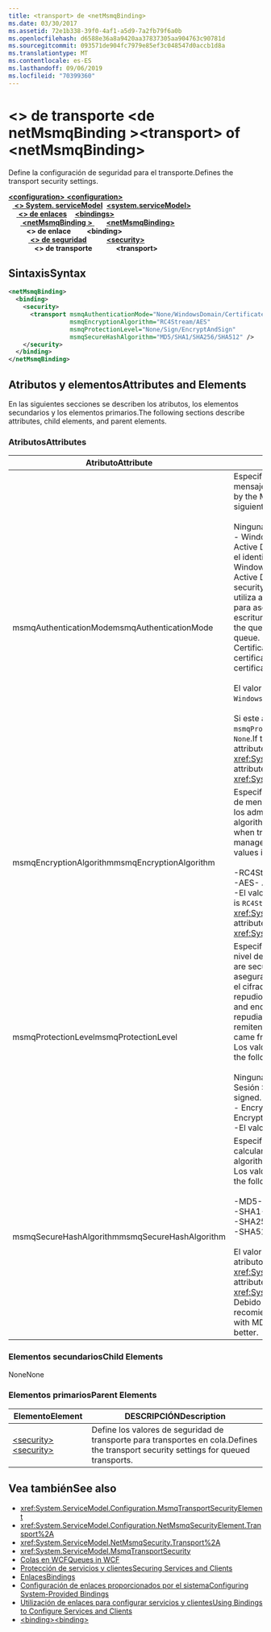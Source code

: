 ```yaml
---
title: <transport> de <netMsmqBinding>
ms.date: 03/30/2017
ms.assetid: 72e1b338-39f0-4af1-a5d9-7a2fb79f6a0b
ms.openlocfilehash: d6588e36a8a9420aa37837305aa904763c90781d
ms.sourcegitcommit: 093571de904fc7979e85ef3c048547d0accb1d8a
ms.translationtype: MT
ms.contentlocale: es-ES
ms.lasthandoff: 09/06/2019
ms.locfileid: "70399360"
---
```

# <a name="transport-of-netmsmqbinding"></a><span data-ttu-id="86a3c-102">\<> de transporte \<de netMsmqBinding ></span><span class="sxs-lookup"><span data-stu-id="86a3c-102">\<transport> of \<netMsmqBinding></span></span>
<span data-ttu-id="86a3c-103">Define la configuración de seguridad para el transporte.</span><span class="sxs-lookup"><span data-stu-id="86a3c-103">Defines the transport security settings.</span></span>  
  
<span data-ttu-id="86a3c-104">[ **\<configuration>** ](../configuration-element.md)</span><span class="sxs-lookup"><span data-stu-id="86a3c-104">[**\<configuration>**](../configuration-element.md)</span></span>\
<span data-ttu-id="86a3c-105">&nbsp;&nbsp;[ **\<> System. serviceModel**](system-servicemodel.md)</span><span class="sxs-lookup"><span data-stu-id="86a3c-105">&nbsp;&nbsp;[**\<system.serviceModel>**](system-servicemodel.md)</span></span>\
<span data-ttu-id="86a3c-106">&nbsp;&nbsp;&nbsp;&nbsp;[ **\<> de enlaces**](bindings.md)</span><span class="sxs-lookup"><span data-stu-id="86a3c-106">&nbsp;&nbsp;&nbsp;&nbsp;[**\<bindings>**](bindings.md)</span></span>\
<span data-ttu-id="86a3c-107">&nbsp;&nbsp;&nbsp;&nbsp;&nbsp;&nbsp;[ **\<netMsmqBinding >** ](netmsmqbinding.md)</span><span class="sxs-lookup"><span data-stu-id="86a3c-107">&nbsp;&nbsp;&nbsp;&nbsp;&nbsp;&nbsp;[**\<netMsmqBinding>**](netmsmqbinding.md)</span></span>\
<span data-ttu-id="86a3c-108">&nbsp;&nbsp;&nbsp;&nbsp;&nbsp;&nbsp;&nbsp;&nbsp; **\<> de enlace**</span><span class="sxs-lookup"><span data-stu-id="86a3c-108">&nbsp;&nbsp;&nbsp;&nbsp;&nbsp;&nbsp;&nbsp;&nbsp;**\<binding>**</span></span>\
<span data-ttu-id="86a3c-109">&nbsp;&nbsp;&nbsp;&nbsp;&nbsp;&nbsp;&nbsp;&nbsp;&nbsp;&nbsp;[ **\<> de seguridad**](security-of-netmsmqbinding.md)</span><span class="sxs-lookup"><span data-stu-id="86a3c-109">&nbsp;&nbsp;&nbsp;&nbsp;&nbsp;&nbsp;&nbsp;&nbsp;&nbsp;&nbsp;[**\<security>**](security-of-netmsmqbinding.md)</span></span>\
<span data-ttu-id="86a3c-110">&nbsp;&nbsp;&nbsp;&nbsp;&nbsp;&nbsp;&nbsp;&nbsp;&nbsp;&nbsp;&nbsp;&nbsp; **\<> de transporte**</span><span class="sxs-lookup"><span data-stu-id="86a3c-110">&nbsp;&nbsp;&nbsp;&nbsp;&nbsp;&nbsp;&nbsp;&nbsp;&nbsp;&nbsp;&nbsp;&nbsp;**\<transport>**</span></span>  
  
## <a name="syntax"></a><span data-ttu-id="86a3c-111">Sintaxis</span><span class="sxs-lookup"><span data-stu-id="86a3c-111">Syntax</span></span>  
  
```xml  
<netMsmqBinding>
  <binding>
    <security>
      <transport msmqAuthenticationMode="None/WindowsDomain/Certificate"
                 msmqEncryptionAlgorithm="RC4Stream/AES"
                 msmqProtectionLevel="None/Sign/EncryptAndSign"
                 msmqSecureHashAlgorithm="MD5/SHA1/SHA256/SHA512" />
    </security>
  </binding>
</netMsmqBinding>
```  
  
## <a name="attributes-and-elements"></a><span data-ttu-id="86a3c-112">Atributos y elementos</span><span class="sxs-lookup"><span data-stu-id="86a3c-112">Attributes and Elements</span></span>  
 <span data-ttu-id="86a3c-113">En las siguientes secciones se describen los atributos, los elementos secundarios y los elementos primarios.</span><span class="sxs-lookup"><span data-stu-id="86a3c-113">The following sections describe attributes, child elements, and parent elements.</span></span>  
  
### <a name="attributes"></a><span data-ttu-id="86a3c-114">Atributos</span><span class="sxs-lookup"><span data-stu-id="86a3c-114">Attributes</span></span>  
  
|<span data-ttu-id="86a3c-115">Atributo</span><span class="sxs-lookup"><span data-stu-id="86a3c-115">Attribute</span></span>|<span data-ttu-id="86a3c-116">DESCRIPCIÓN</span><span class="sxs-lookup"><span data-stu-id="86a3c-116">Description</span></span>|  
|---------------|-----------------|  
|<span data-ttu-id="86a3c-117">msmqAuthenticationMode</span><span class="sxs-lookup"><span data-stu-id="86a3c-117">msmqAuthenticationMode</span></span>|<span data-ttu-id="86a3c-118">Especifica cómo el transporte de MSMQ debe autenticar el mensaje.</span><span class="sxs-lookup"><span data-stu-id="86a3c-118">Specifies how the message must be authenticated by the MSMQ transport.</span></span> <span data-ttu-id="86a3c-119">Los valores válidos son los siguientes:</span><span class="sxs-lookup"><span data-stu-id="86a3c-119">Valid values include the following:</span></span><br /><br /> <span data-ttu-id="86a3c-120">Ninguna Sin autenticación.</span><span class="sxs-lookup"><span data-stu-id="86a3c-120">-   None: No authentication.</span></span><br /><span data-ttu-id="86a3c-121">-   WindowsDomain: El mecanismo de autenticación utiliza Active Directory para recuperar el certificado X. 509 para el identificador de seguridad asociado al mensaje.</span><span class="sxs-lookup"><span data-stu-id="86a3c-121">-   WindowsDomain: The authentication mechanism uses Active Directory to retrieve the X.509 certificate for the security identifier associated with the message.</span></span> <span data-ttu-id="86a3c-122">Esto se utiliza a continuación para comprobar el ACL de la cola para asegurarse que el usuario tiene el permiso de escritura para la cola.</span><span class="sxs-lookup"><span data-stu-id="86a3c-122">This is then used to check the ACL of the queue to ensure the user has write permission for the queue.</span></span><br /><span data-ttu-id="86a3c-123">Certificado El canal recupera el certificado del almacén de certificados.</span><span class="sxs-lookup"><span data-stu-id="86a3c-123">-   Certificate: The channel retrieves the certificate from the certificate store.</span></span><br /><br /> <span data-ttu-id="86a3c-124">El valor predeterminado es `WindowsDomain`.</span><span class="sxs-lookup"><span data-stu-id="86a3c-124">The default is `WindowsDomain`.</span></span><br /><br /> <span data-ttu-id="86a3c-125">Si este atributo se establece en `None`, el atributo `msmqProtectionLevel` también debe establecerse como `None`.</span><span class="sxs-lookup"><span data-stu-id="86a3c-125">If this attribute is set to `None`, the `msmqProtectionLevel` attribute must also be set to `None`.</span></span> <span data-ttu-id="86a3c-126">Este atributo es del tipo <xref:System.ServiceModel.MsmqAuthenticationMode>.</span><span class="sxs-lookup"><span data-stu-id="86a3c-126">This attribute is of type <xref:System.ServiceModel.MsmqAuthenticationMode></span></span>|  
|<span data-ttu-id="86a3c-127">msmqEncryptionAlgorithm</span><span class="sxs-lookup"><span data-stu-id="86a3c-127">msmqEncryptionAlgorithm</span></span>|<span data-ttu-id="86a3c-128">Especifica el algoritmo que se va a utilizar para el cifrado de mensajes en la conexión al transferir los mensajes entre los administradores de la cola de mensajes.</span><span class="sxs-lookup"><span data-stu-id="86a3c-128">Specifies the algorithm to be used for message encryption on the wire when transferring messages between message queue managers.</span></span> <span data-ttu-id="86a3c-129">Los valores válidos son los siguientes:</span><span class="sxs-lookup"><span data-stu-id="86a3c-129">Valid values include the following:</span></span><br /><br /> <span data-ttu-id="86a3c-130">-RC4Stream</span><span class="sxs-lookup"><span data-stu-id="86a3c-130">-   RC4Stream</span></span><br /><span data-ttu-id="86a3c-131">-AES</span><span class="sxs-lookup"><span data-stu-id="86a3c-131">-   AES</span></span><br /><span data-ttu-id="86a3c-132">-El valor predeterminado es `RC4Stream`.</span><span class="sxs-lookup"><span data-stu-id="86a3c-132">-   The default value is `RC4Stream`.</span></span> <span data-ttu-id="86a3c-133">Este atributo es del tipo <xref:System.ServiceModel.MsmqEncryptionAlgorithm>.</span><span class="sxs-lookup"><span data-stu-id="86a3c-133">This attribute is of type <xref:System.ServiceModel.MsmqEncryptionAlgorithm>.</span></span>|  
|<span data-ttu-id="86a3c-134">msmqProtectionLevel</span><span class="sxs-lookup"><span data-stu-id="86a3c-134">msmqProtectionLevel</span></span>|<span data-ttu-id="86a3c-135">Especifica la manera en que los mensajes se protegen en el nivel de transporte de MSMQ.</span><span class="sxs-lookup"><span data-stu-id="86a3c-135">Specifies the way messages are secured at the level of the MSMQ transport.</span></span> <span data-ttu-id="86a3c-136">El cifrado asegura la integridad del mensaje, mientras que la firma y el cifrado aseguran la integridad del mensaje y el no repudio.</span><span class="sxs-lookup"><span data-stu-id="86a3c-136">Encryption ensures message integrity, while sign and encrypt ensures both message integrity and non-repudiation.</span></span> <span data-ttu-id="86a3c-137">Es decir, el mensaje procedió del remitente y el remitente es quien dice ser.</span><span class="sxs-lookup"><span data-stu-id="86a3c-137">That is, the message indeed came from the sender and the sender is who he says he is.</span></span> <span data-ttu-id="86a3c-138">Los valores válidos son los siguientes:</span><span class="sxs-lookup"><span data-stu-id="86a3c-138">Valid values include the following:</span></span><br /><br /> <span data-ttu-id="86a3c-139">Ninguna Ninguna protección</span><span class="sxs-lookup"><span data-stu-id="86a3c-139">-   None: No protection.</span></span><br /><span data-ttu-id="86a3c-140">Sesión Se firman los mensajes.</span><span class="sxs-lookup"><span data-stu-id="86a3c-140">-   Sign: Messages are signed.</span></span><br /><span data-ttu-id="86a3c-141">-   EncryptAndSign: Los mensajes se cifran y firman.</span><span class="sxs-lookup"><span data-stu-id="86a3c-141">-   EncryptAndSign: Messages are encrypted and signed.</span></span><br /><span data-ttu-id="86a3c-142">-El valor predeterminado `Sign`es.</span><span class="sxs-lookup"><span data-stu-id="86a3c-142">-   The default is `Sign`.</span></span>|  
|<span data-ttu-id="86a3c-143">msmqSecureHashAlgorithm</span><span class="sxs-lookup"><span data-stu-id="86a3c-143">msmqSecureHashAlgorithm</span></span>|<span data-ttu-id="86a3c-144">Especifica el algoritmo hash que se va a utilizar para calcular la síntesis del mensaje.</span><span class="sxs-lookup"><span data-stu-id="86a3c-144">Specifies the hash algorithm to be used for computing the message digest.</span></span> <span data-ttu-id="86a3c-145">Los valores válidos son los siguientes:</span><span class="sxs-lookup"><span data-stu-id="86a3c-145">Valid values include the following:</span></span><br /><br /> <span data-ttu-id="86a3c-146">-MD5</span><span class="sxs-lookup"><span data-stu-id="86a3c-146">-   MD5</span></span><br /><span data-ttu-id="86a3c-147">-SHA1</span><span class="sxs-lookup"><span data-stu-id="86a3c-147">-   SHA1</span></span><br /><span data-ttu-id="86a3c-148">-SHA256</span><span class="sxs-lookup"><span data-stu-id="86a3c-148">-   SHA256</span></span><br /><span data-ttu-id="86a3c-149">-SHA512</span><span class="sxs-lookup"><span data-stu-id="86a3c-149">-   SHA512</span></span><br /><br /> <span data-ttu-id="86a3c-150">El valor predeterminado es `SHA1`.</span><span class="sxs-lookup"><span data-stu-id="86a3c-150">The default is `SHA1`.</span></span> <span data-ttu-id="86a3c-151">Este atributo es del tipo <xref:System.ServiceModel.MsmqSecureHashAlgorithm>.</span><span class="sxs-lookup"><span data-stu-id="86a3c-151">This attribute is of type <xref:System.ServiceModel.MsmqSecureHashAlgorithm>.</span></span><br><span data-ttu-id="86a3c-152">Debido a problemas de colisión con MD5 y SHA1, Microsoft recomienda SHA256 o superior.</span><span class="sxs-lookup"><span data-stu-id="86a3c-152">Due to collision problems with MD5 and SHA1, Microsoft recommends SHA256 or better.</span></span>|  
  
### <a name="child-elements"></a><span data-ttu-id="86a3c-153">Elementos secundarios</span><span class="sxs-lookup"><span data-stu-id="86a3c-153">Child Elements</span></span>  
 <span data-ttu-id="86a3c-154">None</span><span class="sxs-lookup"><span data-stu-id="86a3c-154">None</span></span>  
  
### <a name="parent-elements"></a><span data-ttu-id="86a3c-155">Elementos primarios</span><span class="sxs-lookup"><span data-stu-id="86a3c-155">Parent Elements</span></span>  
  
|<span data-ttu-id="86a3c-156">Elemento</span><span class="sxs-lookup"><span data-stu-id="86a3c-156">Element</span></span>|<span data-ttu-id="86a3c-157">DESCRIPCIÓN</span><span class="sxs-lookup"><span data-stu-id="86a3c-157">Description</span></span>|  
|-------------|-----------------|  
|[<span data-ttu-id="86a3c-158">\<security></span><span class="sxs-lookup"><span data-stu-id="86a3c-158">\<security></span></span>](security-of-netmsmqbinding.md)|<span data-ttu-id="86a3c-159">Define los valores de seguridad de transporte para transportes en cola.</span><span class="sxs-lookup"><span data-stu-id="86a3c-159">Defines the transport security settings for queued transports.</span></span>|  
  
## <a name="see-also"></a><span data-ttu-id="86a3c-160">Vea también</span><span class="sxs-lookup"><span data-stu-id="86a3c-160">See also</span></span>

- <xref:System.ServiceModel.Configuration.MsmqTransportSecurityElement>
- <xref:System.ServiceModel.Configuration.NetMsmqSecurityElement.Transport%2A>
- <xref:System.ServiceModel.NetMsmqSecurity.Transport%2A>
- <xref:System.ServiceModel.MsmqTransportSecurity>
- [<span data-ttu-id="86a3c-161">Colas en WCF</span><span class="sxs-lookup"><span data-stu-id="86a3c-161">Queues in WCF</span></span>](../../../wcf/feature-details/queues-in-wcf.md)
- [<span data-ttu-id="86a3c-162">Protección de servicios y clientes</span><span class="sxs-lookup"><span data-stu-id="86a3c-162">Securing Services and Clients</span></span>](../../../wcf/feature-details/securing-services-and-clients.md)
- [<span data-ttu-id="86a3c-163">Enlaces</span><span class="sxs-lookup"><span data-stu-id="86a3c-163">Bindings</span></span>](../../../wcf/bindings.md)
- [<span data-ttu-id="86a3c-164">Configuración de enlaces proporcionados por el sistema</span><span class="sxs-lookup"><span data-stu-id="86a3c-164">Configuring System-Provided Bindings</span></span>](../../../wcf/feature-details/configuring-system-provided-bindings.md)
- [<span data-ttu-id="86a3c-165">Utilización de enlaces para configurar servicios y clientes</span><span class="sxs-lookup"><span data-stu-id="86a3c-165">Using Bindings to Configure Services and Clients</span></span>](../../../wcf/using-bindings-to-configure-services-and-clients.md)
- [<span data-ttu-id="86a3c-166">\<binding></span><span class="sxs-lookup"><span data-stu-id="86a3c-166">\<binding></span></span>](../../../misc/binding.md)
